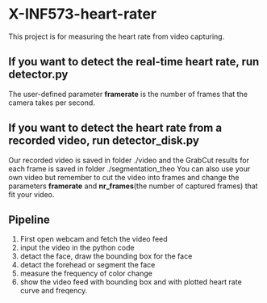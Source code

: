 # X-INF573-heart-rater

This project is for measuring the heart rate from video capturing.

## If you want to detect the real-time heart rate, run detector.py
The user-defined parameter **framerate** is the number of frames that the camera takes per second.



## If you want to detect the heart rate from a recorded video, run detector_disk.py
Our recorded video is saved in folder ./video and the GrabCut results for each frame is saved in folder ./segmentation_theo
You can also use your own video but remember to cut the video into frames and change the parameters **framerate** and **nr_frames**(the number of captured frames) that fit your video.


## Pipeline
1) First open webcam and fetch the video feed
2) input the video in the python code
3) detact the face, draw the bounding box for the face
4) detact the forehead or segment the face
5) measure the frequency of color change
6) show the video feed with bounding box and with plotted heart rate curve and freqency.

